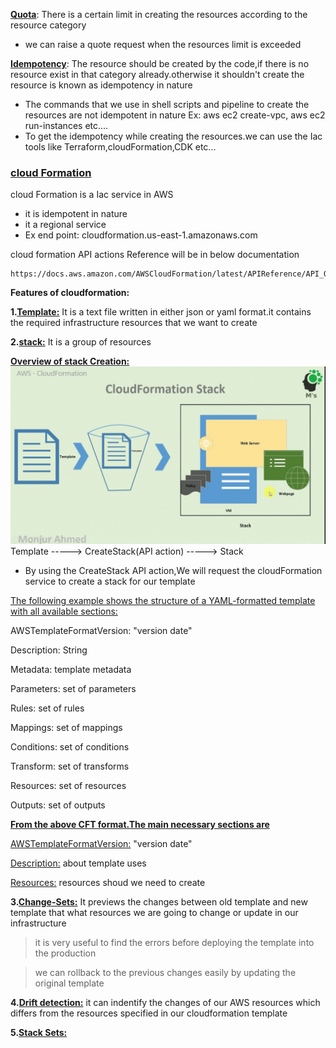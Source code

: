 **<u>Quota</u>**: There is a certain limit in creating the resources according to the resource category
* we can raise a quote request when the resources limit is exceeded

**<u>Idempotency</u>**: The resource should be created by the code,if there is no resource exist in that category already.otherwise it shouldn't create the resource is known as idempotency in nature
* The commands that we use in shell scripts and pipeline to create the resources are not idempotent in nature
  Ex: aws ec2 create-vpc, aws ec2 run-instances etc....
* To get the idempotency while creating the resources.we can use the Iac tools like Terraform,cloudFormation,CDK etc...


### <u>cloud Formation</u>

cloud Formation is a Iac service in AWS
* it is idempotent in nature
* it a regional service
* Ex end point: cloudformation.us-east-1.amazonaws.com

cloud formation API actions Reference will be in below documentation
```
https://docs.aws.amazon.com/AWSCloudFormation/latest/APIReference/API_Operations.html
```
**Features of cloudformation:**

**1.<u>Template:</u>** It is a text file written in either json or yaml format.it contains the required infrastructure resources that we want to create

**2.<u>stack:</u>** It is a group of resources


**<u>Overview of stack Creation:</u>**
![alt text](image.png)
Template -----> CreateStack(API action) -----> Stack

* By using the CreateStack API action,We will request the cloudFormation service to create a stack for our template

<u>The following example shows the structure of a YAML-formatted template with all available sections:</u>

AWSTemplateFormatVersion: "version date"

Description:
  String

Metadata:
  template metadata

Parameters:
  set of parameters

Rules:
  set of rules

Mappings:
  set of mappings

Conditions:
  set of conditions

Transform:
  set of transforms

Resources:
  set of resources

Outputs:
  set of outputs


**<u>From the above CFT format.The main necessary sections are</u>**

<u>AWSTemplateFormatVersion:</u> "version date"

<u>Description:</u> about template uses

<u>Resources:</u> resources shoud we need to create 


**3.<u>Change-Sets:</u>** It previews the changes between old template and new template that what resources we are going to change or update in our infrastructure
> it is very useful to find the errors before deploying the template into the production

> we can rollback to the previous changes easily by updating the original template 

**4.<u>Drift detection:</u>** it can indentify the changes of our AWS resources which differs from the resources specified in our cloudformation template

**5.<u>Stack Sets:</u>**